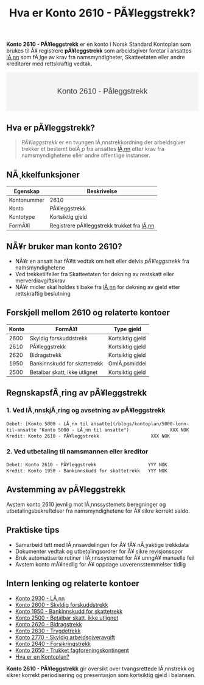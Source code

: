 ﻿---
title: "Hva er Konto 2610 - PÃ¥leggstrekk?"
meta_title: "2610-paalleggstrekk"
meta_description: '**Konto 2610 - PÃ¥leggstrekk** er en konto i Norsk Standard Kontoplan som brukes til Ã¥ registrere **pÃ¥leggstrekk** som arbeidsgiver foretar i ansattes [lÃ¸nn]...'
slug: 2610-paalleggstrekk
type: blog
layout: pages/single
---

**Konto 2610 - PÃ¥leggstrekk** er en konto i Norsk Standard Kontoplan som brukes til Ã¥ registrere **pÃ¥leggstrekk** som arbeidsgiver foretar i ansattes [lÃ¸nn](/blogs/kontoplan/2930-lonn "Konto 2930 - LÃ¸nn") som fÃ¸lge av krav fra namsmyndigheter, Skatteetaten eller andre kreditorer med rettskraftig vedtak.

![Illustrasjon av konto 2610 PÃ¥leggstrekk](2610-paalleggstrekk-image.svg)

## Hva er pÃ¥leggstrekk?

> *PÃ¥leggstrekk* er en tvungen lÃ¸nnstrekkordning der arbeidsgiver trekker et bestemt belÃ¸p fra ansattes [lÃ¸nn](/blogs/kontoplan/2930-lonn "Konto 2930 - LÃ¸nn") etter krav fra namsmyndighetene eller andre offentlige instanser.

## NÃ¸kkelfunksjoner

| Egenskap      | Beskrivelse                                            |
|---------------|--------------------------------------------------------|
| Kontonummer   | 2610                                                   |
| Konto         | PÃ¥leggstrekk                                           |
| Kontotype     | Kortsiktig gjeld                                       |
| FormÃ¥l        | Registrere pÃ¥leggstrekk trukket fra [lÃ¸nn](/blogs/kontoplan/2930-lonn "Konto 2930 - LÃ¸nn")               |

## NÃ¥r bruker man konto 2610?

* NÃ¥r en ansatt har fÃ¥tt vedtak om helt eller delvis *pÃ¥leggstrekk* fra namsmyndighetene
* Ved trekketilfeller fra Skatteetaten for dekning av restskatt eller merverdiavgiftskrav
* NÃ¥r midler skal holdes tilbake fra [lÃ¸nn](/blogs/kontoplan/2930-lonn "Konto 2930 - LÃ¸nn") for dekning av gjeld etter rettskraftig beslutning

## Forskjell mellom 2610 og relaterte kontoer

| Konto | FormÃ¥l                    | Type gjeld       |
|-------|---------------------------|------------------|
| 2600  | Skyldig forskuddstrekk    | Kortsiktig gjeld |
| 2610  | PÃ¥leggstrekk              | Kortsiktig gjeld |
| 2620  | Bidragstrekk               | Kortsiktig gjeld |
| 1950  | Bankinnskudd for skattetrekk | OmlÃ¸psmiddel   |
| 2500  | Betalbar skatt, ikke utlignet | Kortsiktig gjeld |

## RegnskapsfÃ¸ring av pÃ¥leggstrekk

### 1. Ved lÃ¸nnskjÃ¸ring og avsetning av pÃ¥leggstrekk

```plaintext
Debet: [Konto 5000 - LÃ¸nn til ansatte](/blogs/kontoplan/5000-lonn-til-ansatte "Konto 5000 - LÃ¸nn til ansatte")               XXX NOK
Kredit: Konto 2610 - PÃ¥leggstrekk                   XXX NOK
```

### 2. Ved utbetaling til namsmannen eller kreditor

```plaintext
Debet: Konto 2610 - PÃ¥leggstrekk                   YYY NOK
Kredit: Konto 1950 - Bankinnskudd for skattetrekk   YYY NOK
```

## Avstemming av pÃ¥leggstrekk

Avstem konto 2610 jevnlig mot lÃ¸nnssystemets beregninger og utbetalingsbekreftelser fra namsmyndighetene for Ã¥ sikre korrekt saldo.

## Praktiske tips

* Samarbeid tett med lÃ¸nnsavdelingen for Ã¥ fÃ¥ nÃ¸yaktige trekkdata
* Dokumenter vedtak og utbetalingsordrer for Ã¥ sikre revisjonsspor
* Bruk automatiserte rutiner i lÃ¸nnssystemet for Ã¥ unngÃ¥ manuelle feil
* Avstem konto mÃ¥nedlig for Ã¥ oppdage uoverensstemmelser tidlig

## Intern lenking og relaterte kontoer

* [Konto 2930 - LÃ¸nn](/blogs/kontoplan/2930-lonn "Konto 2930 - LÃ¸nn")
* [Konto 2600 - Skyldig forskuddstrekk](/blogs/kontoplan/2600-forskuddstrekk "Konto 2600 - Skyldig forskuddstrekk")
* [Konto 1950 - Bankinnskudd for skattetrekk](/blogs/kontoplan/1950-bankinnskudd-for-skattetrekk "Konto 1950 - Bankinnskudd for skattetrekk")
* [Konto 2500 - Betalbar skatt, ikke utlignet](/blogs/kontoplan/2500-betalbar-skatt-ikke-utlignet "Konto 2500 - Betalbar skatt, ikke utlignet")
* [Konto 2620 - Bidragstrekk](/blogs/kontoplan/2620-bidragstrekk "Konto 2620 - Bidragstrekk")
* [Konto 2630 - Trygdetrekk](/blogs/kontoplan/2630-trygdetrekk "Konto 2630 - Trygdetrekk")
* [Konto 2770 - Skyldig arbeidsgiveravgift](/blogs/kontoplan/2770-skyldig-arbeidsgiveravgift "Konto 2770 - Skyldig arbeidsgiveravgift")
 * [Konto 2640 - Forsikringstrekk](/blogs/kontoplan/2640-forsikringstrekk "Konto 2640 - Forsikringstrekk")
 * [Konto 2650 - Trukket fagforeningskontingent](/blogs/kontoplan/2650-trukket-fagforeningskontingent "Konto 2650 - Trukket fagforeningskontingent")
 * [Hva er en Kontoplan?](/blogs/regnskap/hva-er-kontoplan "Hva er en Kontoplan? Komplett Guide til Kontoplaner i Norsk Regnskap")

**Konto 2610 - PÃ¥leggstrekk** gir oversikt over tvangsrettede lÃ¸nnstrekk og sikrer korrekt periodisering og presentasjon som kortsiktig gjeld i balansen.

